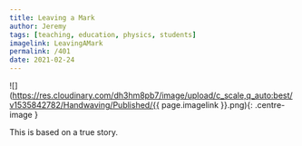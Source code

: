 ```yaml
---
title: Leaving a Mark
author: Jeremy
tags: [teaching, education, physics, students]
imagelink: LeavingAMark
permalink: /401
date: 2021-02-24
---
```


![](https://res.cloudinary.com/dh3hm8pb7/image/upload/c_scale,q_auto:best/v1535842782/Handwaving/Published/{{ page.imagelink }}.png){: .centre-image }

This is based on a true story.

